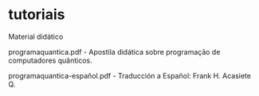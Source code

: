 # tutoriais
Material didático


programaquantica.pdf - Apostila didática sobre programação de computadores quânticos.

programaquantica-español.pdf - Traducción a Español: Frank H. Acasiete Q.
